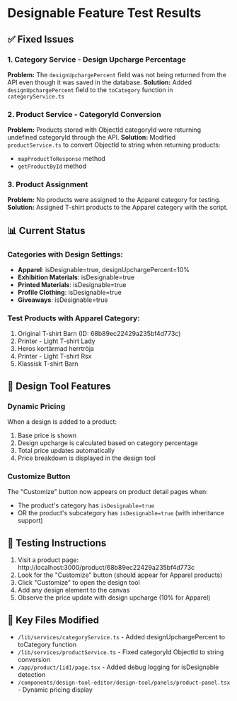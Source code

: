 # Designable Feature Test Results

## ✅ Fixed Issues

### 1. Category Service - Design Upcharge Percentage
**Problem:** The `designUpchargePercent` field was not being returned from the API even though it was saved in the database.
**Solution:** Added `designUpchargePercent` field to the `toCategory` function in `categoryService.ts`

### 2. Product Service - CategoryId Conversion  
**Problem:** Products stored with ObjectId categoryId were returning undefined categoryId through the API.
**Solution:** Modified `productService.ts` to convert ObjectId to string when returning products:
- `mapProductToResponse` method
- `getProductById` method

### 3. Product Assignment
**Problem:** No products were assigned to the Apparel category for testing.
**Solution:** Assigned T-shirt products to the Apparel category with the script.

## 📊 Current Status

### Categories with Design Settings:
- **Apparel**: isDesignable=true, designUpchargePercent=10%
- **Exhibition Materials**: isDesignable=true
- **Printed Materials**: isDesignable=true
- **Profile Clothing**: isDesignable=true
- **Giveaways**: isDesignable=true

### Test Products with Apparel Category:
1. Original T-shirt Barn (ID: 68b89ec22429a235bf4d773c)
2. Printer - Light T-shirt Lady
3. Heros kortärmad herrtröja
4. Printer - Light T-shirt Rsx
5. Klassisk T-shirt Barn

## 🎨 Design Tool Features

### Dynamic Pricing
When a design is added to a product:
1. Base price is shown
2. Design upcharge is calculated based on category percentage
3. Total price updates automatically
4. Price breakdown is displayed in the design tool

### Customize Button
The "Customize" button now appears on product detail pages when:
- The product's category has `isDesignable=true`
- OR the product's subcategory has `isDesignable=true` (with inheritance support)

## 📝 Testing Instructions

1. Visit a product page: http://localhost:3000/product/68b89ec22429a235bf4d773c
2. Look for the "Customize" button (should appear for Apparel products)
3. Click "Customize" to open the design tool
4. Add any design element to the canvas
5. Observe the price update with design upcharge (10% for Apparel)

## 🔧 Key Files Modified

- `/lib/services/categoryService.ts` - Added designUpchargePercent to toCategory function
- `/lib/services/productService.ts` - Fixed categoryId ObjectId to string conversion
- `/app/product/[id]/page.tsx` - Added debug logging for isDesignable detection
- `/components/design-tool-editor/design-tool/panels/product-panel.tsx` - Dynamic pricing display